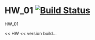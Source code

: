 # HW_01 [![Build Status](https://travis-ci.org/Kodo-kakaku/HW_001.svg?branch=main)](https://travis-ci.org/Kodo-kakaku/HW_001)

HW_01

<< HW << version build...
